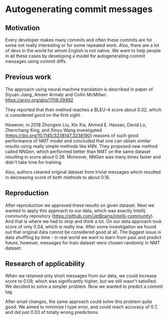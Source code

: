# Autogenerating commit messages

## Motivation

Every developer makes many commits and often these commits are for some not really interesting or for some repeated work. Also, 
there are a lot of devs in the world for whom English is not native. We want to help people in all these cases by developing a 
model for autogenerating commit messages using commit diffs.

## Previous work

The approach using neural machine translation is described in paper of Siyuan Jiang, Ameer Armaly and Collin McMillan: 
https://arxiv.org/abs/1708.09492

They reported that their method reaches a BLEU-4 score about 0.32, which is considered good on the first sight.

However, in 2018 Zhongxin Liu, Xin Xia, Ahmed E. Hassan, David Lo, Zhenchang Xing, and Xinyu Wang investigated
(https://doi.org/10.1145/3238147.3238190) reasons of such 
good performance of NMT model and concluded that one can obtain similar results using really simple methods like kNN. They proposed 
new method called NNGen, which performed better than NMT on the same dataset resulting in score about 0.38. Moreover, NNGen was 
many times faster and didn't take time for training.

Also, authors cleaned original dataset from trivial messages which resulted in decreasing score of both methods to about 0.16.

## Reproduction

After reproduction we approved these results on given dataset. Next we wanted to apply this approach to our data, which was exactly 
Intellij community repository (https://github.com/JetBrains/intellij-community). And that is where we had to stop and think a lot.
On our data approach took score of only 0.04, which is really low. After some investigation we found out that original data cannot be
considered good at all. The biggest issue is data shuffling by time - in real world we want to learn from past and predict future, 
however, messages for train dataset were chosen randomly in NMT dataset.

## Research of applicability

When we retained only short messages from our data, we could increase score to 0.09, which was significantly higher, but we still wasn't
satisfied. We decided to solve a simpler problem. Now we wanted to predict a commit tag. 

After small changes, the same approach could solve this problem quite good. We aimed to minimize I type error, and could reach
accuracy of 0.7, and did just 0.03 of totally wrong predictions.
